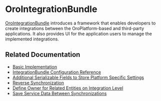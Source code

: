 <a id="bundle-docs-platform-integration-bundle"></a>

# OroIntegrationBundle

<a href="https://github.com/oroinc/platform/blob/master/src/Oro/Bundle/IntegrationBundle/" target="_blank">OroIntegrationBundle</a> introduces a framework that enables developers to create integrations between the OroPlatform-based and third-party applications. It also provides UI for the application users to manage the implemented integrations.

## Related Documentation

* [Basic Implementation](../../../backend/integrations/integration-config/create-integration.md#dev-integrations-integrations-config)
* [IntegrationBundle Configuration Reference](../../../backend/integrations/integration-config/configuration-reference.md#dev-integrations-integrations-config-reference)
* [Additional Serializable Fields to Store Platform Specific Settings](../../../backend/integrations/integration-config/additional-settings.md#dev-integrations-integrations-settings)
* [Reverse Synchronization](../../../backend/integrations/integration-config/reverse-sync.md#dev-integrations-integrations-reverse-sync)
* [Define Owner for Related Entities on Integration Level](../../../backend/integrations/integration-config/default-integration-owner.md#dev-integrations-integrations-default-owner)
* [Save Service Data Between Synchronizations](../../../backend/integrations/integration-config/additional-capabilities.md#dev-integrations-integrations-additional-capabilities)

<!-- Frontend -->
